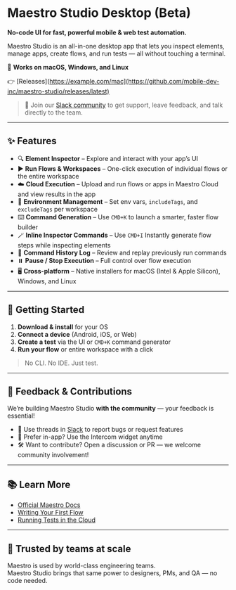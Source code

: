 # Maestro Studio Desktop (Beta)

**No-code UI for fast, powerful mobile & web test automation.**

Maestro Studio is an all-in-one desktop app that lets you inspect elements, manage apps, create flows, and run tests — all without touching a terminal.

🚀 **Works on macOS, Windows, and Linux**

👉 [Releases](https://example.com/mac](https://github.com/mobile-dev-inc/maestro-studio/releases/latest)  

> 💬 Join our [Slack community](https://mobile-dev-inc.slack.com/archives/C08M8B56HR8) to get support, leave feedback, and talk directly to the team.

---

## ✨ Features

- 🔍 **Element Inspector** – Explore and interact with your app’s UI
- ▶️ **Run Flows & Workspaces** – One-click execution of individual flows or the entire workspace
- ☁️ **Cloud Execution** – Upload and run flows or apps in Maestro Cloud and view results in the app
- 🧪 **Environment Management** – Set env vars, `includeTags`, and `excludeTags` per workspace
- ⌨️ **Command Generation** – Use `CMD+K` to launch a smarter, faster flow builder
- 🪄 **Inline Inspector Commands** – Use `CMD+I` Instantly generate flow steps while inspecting elements
- 📜 **Command History Log** – Review and replay previously run commands
- ⏸️ **Pause / Stop Execution** – Full control over flow execution
- 🖥️ **Cross-platform** – Native installers for macOS (Intel & Apple Silicon), Windows, and Linux

---

## 🚀 Getting Started

1. **Download & install** for your OS
2. **Connect a device** (Android, iOS, or Web)
3. **Create a test** via the UI or `CMD+K` command generator
4. **Run your flow** or entire workspace with a click

> No CLI. No IDE. Just test.

---

## 🤝 Feedback & Contributions

We’re building Maestro Studio **with the community** — your feedback is essential!

- 🧵 Use threads in [Slack](https://mobile-dev-inc.slack.com/archives/C08M8B56HR8) to report bugs or request features
- 💬 Prefer in-app? Use the Intercom widget anytime
- 🛠️ Want to contribute? Open a discussion or PR — we welcome community involvement!

---

## 📚 Learn More

- [Official Maestro Docs](https://maestro.mobile.dev)
- [Writing Your First Flow](https://maestro.mobile.dev/writing-your-first-flow)
- [Running Tests in the Cloud](https://maestro.mobile.dev/cloud)

---

## 💼 Trusted by teams at scale

Maestro is used by world-class engineering teams.  
Maestro Studio brings that same power to designers, PMs, and QA — no code needed.
